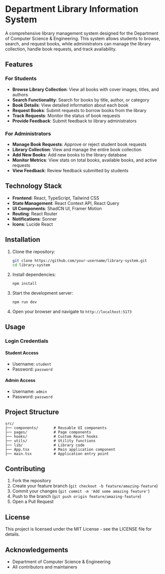 
# Department Library Information System

A comprehensive library management system designed for the Department of Computer Science & Engineering. This system allows students to browse, search, and request books, while administrators can manage the library collection, handle book requests, and track availability.

## Features

### For Students
- **Browse Library Collection**: View all books with cover images, titles, and authors
- **Search Functionality**: Search for books by title, author, or category
- **Book Details**: View detailed information about each book
- **Request Books**: Submit requests to borrow books from the library
- **Track Requests**: Monitor the status of book requests
- **Provide Feedback**: Submit feedback to library administrators

### For Administrators
- **Manage Book Requests**: Approve or reject student book requests
- **Library Collection**: View and manage the entire book collection
- **Add New Books**: Add new books to the library database
- **Monitor Metrics**: View stats on total books, available books, and active requests
- **View Feedback**: Review feedback submitted by students

## Technology Stack

- **Frontend**: React, TypeScript, Tailwind CSS
- **State Management**: React Context API, React Query
- **UI Components**: ShadCN UI, Framer Motion
- **Routing**: React Router
- **Notifications**: Sonner
- **Icons**: Lucide React

## Installation

1. Clone the repository:
   ```bash
   git clone https://github.com/your-username/library-system.git
   cd library-system
   ```

2. Install dependencies:
   ```bash
   npm install
   ```

3. Start the development server:
   ```bash
   npm run dev
   ```

4. Open your browser and navigate to `http://localhost:5173`

## Usage

### Login Credentials

#### Student Access
- Username: `student`
- Password: `password`

#### Admin Access
- Username: `admin`
- Password: `password`

## Project Structure

```
src/
├── components/       # Reusable UI components
├── pages/            # Page components 
├── hooks/            # Custom React hooks
├── utils/            # Utility functions
├── lib/              # Library code
├── App.tsx           # Main application component
├── main.tsx          # Application entry point
```

## Contributing

1. Fork the repository
2. Create your feature branch (`git checkout -b feature/amazing-feature`)
3. Commit your changes (`git commit -m 'Add some amazing feature'`)
4. Push to the branch (`git push origin feature/amazing-feature`)
5. Open a Pull Request

## License

This project is licensed under the MIT License - see the LICENSE file for details.

## Acknowledgements

- Department of Computer Science & Engineering
- All contributors and maintainers
